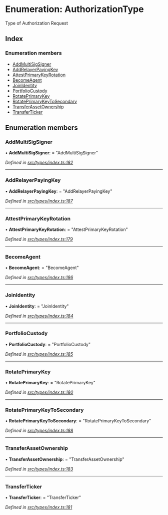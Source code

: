 # Enumeration: AuthorizationType

Type of Authorization Request

## Index

### Enumeration members

* [AddMultiSigSigner](authorizationtype.md#addmultisigsigner)
* [AddRelayerPayingKey](authorizationtype.md#addrelayerpayingkey)
* [AttestPrimaryKeyRotation](authorizationtype.md#attestprimarykeyrotation)
* [BecomeAgent](authorizationtype.md#becomeagent)
* [JoinIdentity](authorizationtype.md#joinidentity)
* [PortfolioCustody](authorizationtype.md#portfoliocustody)
* [RotatePrimaryKey](authorizationtype.md#rotateprimarykey)
* [RotatePrimaryKeyToSecondary](authorizationtype.md#rotateprimarykeytosecondary)
* [TransferAssetOwnership](authorizationtype.md#transferassetownership)
* [TransferTicker](authorizationtype.md#transferticker)

## Enumeration members

###  AddMultiSigSigner

• **AddMultiSigSigner**: = "AddMultiSigSigner"

*Defined in [src/types/index.ts:182](https://github.com/PolymathNetwork/polymesh-sdk/blob/38ee8078/src/types/index.ts#L182)*

___

###  AddRelayerPayingKey

• **AddRelayerPayingKey**: = "AddRelayerPayingKey"

*Defined in [src/types/index.ts:187](https://github.com/PolymathNetwork/polymesh-sdk/blob/38ee8078/src/types/index.ts#L187)*

___

###  AttestPrimaryKeyRotation

• **AttestPrimaryKeyRotation**: = "AttestPrimaryKeyRotation"

*Defined in [src/types/index.ts:179](https://github.com/PolymathNetwork/polymesh-sdk/blob/38ee8078/src/types/index.ts#L179)*

___

###  BecomeAgent

• **BecomeAgent**: = "BecomeAgent"

*Defined in [src/types/index.ts:186](https://github.com/PolymathNetwork/polymesh-sdk/blob/38ee8078/src/types/index.ts#L186)*

___

###  JoinIdentity

• **JoinIdentity**: = "JoinIdentity"

*Defined in [src/types/index.ts:184](https://github.com/PolymathNetwork/polymesh-sdk/blob/38ee8078/src/types/index.ts#L184)*

___

###  PortfolioCustody

• **PortfolioCustody**: = "PortfolioCustody"

*Defined in [src/types/index.ts:185](https://github.com/PolymathNetwork/polymesh-sdk/blob/38ee8078/src/types/index.ts#L185)*

___

###  RotatePrimaryKey

• **RotatePrimaryKey**: = "RotatePrimaryKey"

*Defined in [src/types/index.ts:180](https://github.com/PolymathNetwork/polymesh-sdk/blob/38ee8078/src/types/index.ts#L180)*

___

###  RotatePrimaryKeyToSecondary

• **RotatePrimaryKeyToSecondary**: = "RotatePrimaryKeyToSecondary"

*Defined in [src/types/index.ts:188](https://github.com/PolymathNetwork/polymesh-sdk/blob/38ee8078/src/types/index.ts#L188)*

___

###  TransferAssetOwnership

• **TransferAssetOwnership**: = "TransferAssetOwnership"

*Defined in [src/types/index.ts:183](https://github.com/PolymathNetwork/polymesh-sdk/blob/38ee8078/src/types/index.ts#L183)*

___

###  TransferTicker

• **TransferTicker**: = "TransferTicker"

*Defined in [src/types/index.ts:181](https://github.com/PolymathNetwork/polymesh-sdk/blob/38ee8078/src/types/index.ts#L181)*
